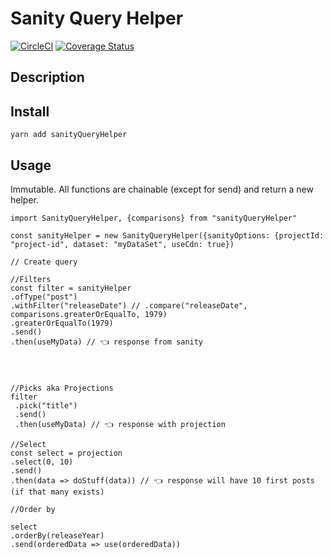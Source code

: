 # Sanity Query Helper
[![CircleCI](https://circleci.com/gh/staccx/sanityQueryHelper.svg?style=svg)](https://circleci.com/gh/staccx/sanityQueryHelper)
[![Coverage Status](https://coveralls.io/repos/github/staccx/sanityQueryHelper/badge.svg?branch=master)](https://coveralls.io/github/staccx/sanityQueryHelper?branch=master)
## Description


## Install

`yarn add sanityQueryHelper`

## Usage

Immutable. All functions are chainable (except for send) and return a new helper.
```
import SanityQueryHelper, {comparisons} from "sanityQueryHelper"

const sanityHelper = new SanityQueryHelper({sanityOptions: {projectId: "project-id", dataset: "myDataSet", useCdn: true})

// Create query

//Filters
const filter = sanityHelper
.ofType("post")
.withFilter("releaseDate") // .compare("releaseDate", comparisons.greaterOrEqualTo, 1979)
.greaterOrEqualTo(1979)
.send()
.then(useMyData) // 👈 response from sanity




//Picks aka Projections
filter
 .pick("title")
 .send()
 .then(useMyData) // 👈 response with projection

//Select
const select = projection
.select(0, 10)
.send()
.then(data => doStuff(data)) // 👈 response will have 10 first posts (if that many exists)

//Order by

select
.orderBy(releaseYear)
.send(orderedData => use(orderedData))
```